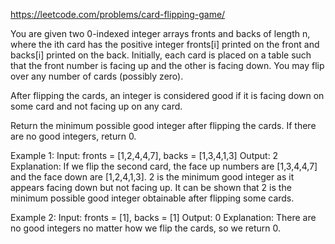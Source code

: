 https://leetcode.com/problems/card-flipping-game/

You are given two 0-indexed integer arrays fronts and backs of length n, where the ith card has the positive integer fronts[i] printed on the front and backs[i] printed on the back. Initially, each card is placed on a table such that the front number is facing up and the other is facing down. You may flip over any number of cards (possibly zero).

After flipping the cards, an integer is considered good if it is facing down on some card and not facing up on any card.

Return the minimum possible good integer after flipping the cards. If there are no good integers, return 0.

Example 1:
Input: fronts = [1,2,4,4,7], backs = [1,3,4,1,3]
Output: 2
Explanation:
If we flip the second card, the face up numbers are [1,3,4,4,7] and the face down are [1,2,4,1,3].
2 is the minimum good integer as it appears facing down but not facing up.
It can be shown that 2 is the minimum possible good integer obtainable after flipping some cards.

Example 2:
Input: fronts = [1], backs = [1]
Output: 0
Explanation:
There are no good integers no matter how we flip the cards, so we return 0.
